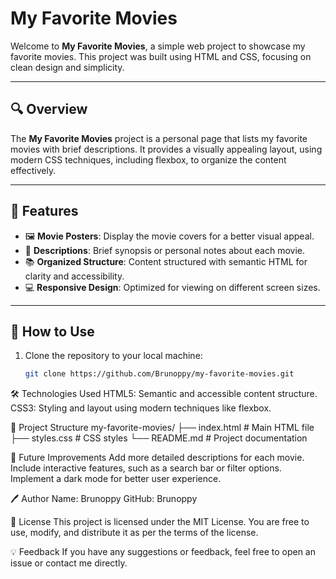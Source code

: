 # My Favorite Movies

Welcome to **My Favorite Movies**, a simple web project to showcase my favorite movies. This project was built using HTML and CSS, focusing on clean design and simplicity.

---

## 🔍 Overview

The **My Favorite Movies** project is a personal page that lists my favorite movies with brief descriptions. It provides a visually appealing layout, using modern CSS techniques, including flexbox, to organize the content effectively.

---

## 🎯 Features

- 🖼️ **Movie Posters**: Display the movie covers for a better visual appeal.
- 📝 **Descriptions**: Brief synopsis or personal notes about each movie.
- 📚 **Organized Structure**: Content structured with semantic HTML for clarity and accessibility.
- 💻 **Responsive Design**: Optimized for viewing on different screen sizes.

---

## 🚀 How to Use

1. Clone the repository to your local machine:
   ```bash
   git clone https://github.com/Brunoppy/my-favorite-movies.git

🛠️ Technologies Used
HTML5: Semantic and accessible content structure.
CSS3: Styling and layout using modern techniques like flexbox.

📂 Project Structure
my-favorite-movies/
├── index.html     # Main HTML file
├── styles.css     # CSS styles
└── README.md      # Project documentation

🌟 Future Improvements
Add more detailed descriptions for each movie.
Include interactive features, such as a search bar or filter options.
Implement a dark mode for better user experience.

🖊️ Author
Name: Brunoppy
GitHub: Brunoppy

📜 License
This project is licensed under the MIT License. You are free to use, modify, and distribute it as per the terms of the license.

💡 Feedback
If you have any suggestions or feedback, feel free to open an issue or contact me directly.
